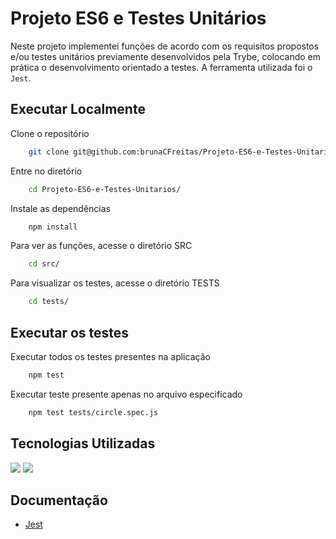 # Projeto ES6 e Testes Unitários

Neste projeto implementei funções de acordo com os requisitos propostos e/ou testes unitários previamente desenvolvidos pela Trybe, colocando em prática o desenvolvimento orientado a testes. A ferramenta utilizada foi o `Jest`.


## Executar Localmente

Clone o repositório

```bash
    git clone git@github.com:brunaCFreitas/Projeto-ES6-e-Testes-Unitarios.git
```
Entre no diretório

```bash
    cd Projeto-ES6-e-Testes-Unitarios/
```

Instale as dependências

```bash
    npm install
```

Para ver as funções, acesse o diretório SRC

```bash
    cd src/
```

Para visualizar os testes, acesse o diretório TESTS

```bash
    cd tests/
```

## Executar os testes

Executar todos os testes presentes na aplicação

```bash
    npm test
```

Executar teste presente apenas no arquivo especificado

```bash
    npm test tests/circle.spec.js
```

## Tecnologias Utilizadas

  <img src="https://img.shields.io/badge/JavaScript-F7DF1E?style=for-the-badge&logo=javascript&logoColor=black">
  <img src="https://img.shields.io/badge/Jest-323330?style=for-the-badge&logo=Jest&logoColor=white">

## Documentação

* [Jest](https://jestjs.io/pt-BR/docs/getting-started)
